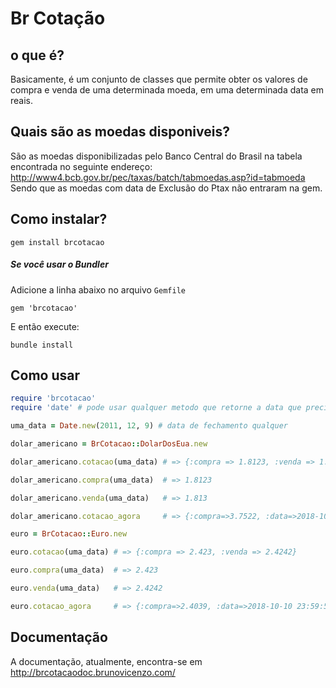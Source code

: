 # Br Cotação

## o que é?

Basicamente, é um conjunto de classes que permite obter os valores de compra e venda de uma determinada moeda, em uma determinada data em reais.

## Quais são as moedas disponiveis?

São as moedas disponibilizadas pelo Banco Central do Brasil na tabela encontrada no seguinte endereço: http://www4.bcb.gov.br/pec/taxas/batch/tabmoedas.asp?id=tabmoeda
Sendo que as moedas com data de Exclusão do Ptax não entraram na gem.

## Como instalar?

```shell
gem install brcotacao
```

##### Se você usar o Bundler
Adicione a linha abaixo no arquivo `Gemfile`

```shell
gem 'brcotacao'

```
E então execute:

```shell
bundle install
```

## Como usar

```ruby
require 'brcotacao'
require 'date' # pode usar qualquer metodo que retorne a data que precise.

uma_data = Date.new(2011, 12, 9) # data de fechamento qualquer

dolar_americano = BrCotacao::DolarDosEua.new

dolar_americano.cotacao(uma_data) # => {:compra => 1.8123, :venda => 1.813}

dolar_americano.compra(uma_data)  # => 1.8123

dolar_americano.venda(uma_data)   # => 1.813

dolar_americano.cotacao_agora     # => {:compra=>3.7522, :data=>2018-10-10 23:59:57 -0300}

euro = BrCotacao::Euro.new

euro.cotacao(uma_data) # => {:compra => 2.423, :venda => 2.4242}

euro.compra(uma_data)  # => 2.423

euro.venda(uma_data)   # => 2.4242

euro.cotacao_agora     # => {:compra=>2.4039, :data=>2018-10-10 23:59:57 -0300}
```

## Documentação
 A documentação, atualmente, encontra-se em http://brcotacaodoc.brunovicenzo.com/
